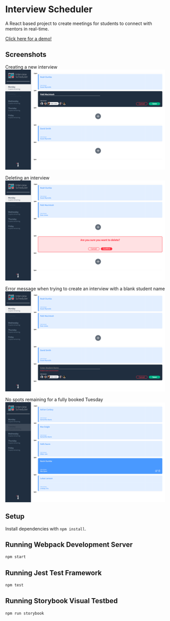 # Interview Scheduler

A React based project to create meetings for students to connect with mentors in real-time.

[Click here for a demo!](https://scheduler-nd.netlify.com/)

## Screenshots

Creating a new interview
!["Screenshot of new interview form"](https://github.com/NoahDumba/scheduler/blob/master/docs/interview_form.png)

Deleting an interview
!["Screenshot of delete confirmation"](https://github.com/NoahDumba/scheduler/blob/master/docs/delete_confirm.png)

Error message when trying to create an interview with a blank student name
!["Screenshot of blank student name error"](https://github.com/NoahDumba/scheduler/blob/master/docs/form_error.png)

No spots remaining for a fully booked Tuesday
!["Screenshot of fully booked day"](https://github.com/NoahDumba/scheduler/blob/master/docs/fully_booked.png)

## Setup

Install dependencies with `npm install`.

## Running Webpack Development Server

```sh
npm start
```

## Running Jest Test Framework

```sh
npm test
```

## Running Storybook Visual Testbed

```sh
npm run storybook
```
